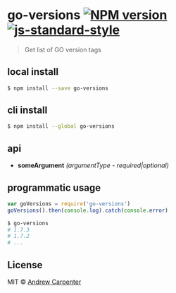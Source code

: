 # go-versions [![NPM version](https://badge.fury.io/js/go-versions.svg)](https://npmjs.org/package/go-versions)   [![js-standard-style](https://img.shields.io/badge/code%20style-standard-brightgreen.svg?style=flat)](https://github.com/feross/standard)

> Get list of GO version tags

## local install

```sh
$ npm install --save go-versions
```

## cli install

```sh
$ npm install --global go-versions
```

## api
- **someArgument** *(argumentType - required|optional)*

## programmatic usage

```js
var goVersions = require('go-versions')
goVersions().then(console.log).catch(console.error)
```

```sh
$ go-versions
# 1.7.3
# 1.7.2
# ...
```

## License

MIT © [Andrew Carpenter](https://github.com/doesdev)
